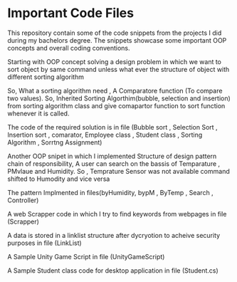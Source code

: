 # Important Code Files
This repository contain some of the code snippets from the projects I did during my bachelors degree. The snippets showcase some important OOP concepts and overall coding conventions.

Starting with OOP concept solving a design problem in which we want to sort object by same command unless what ever the structure of object with different sorting algorithm

So, What a sorting algorithm need , A Comparatore function (To compare two values). So, Inherited Sorting Algorthim(bubble, selection and insertion) from sorting algorithm class and give comapartor function to sort function whenever it is called.

The code of the required solution is in file (Bubble sort , Selection Sort , Insertion sort , comarator, Employee class , Student class , Sorting Algorithm , Sorrtng Assignment)

Another OOP snipet in which I implemented Structure of design pattern chain of responsibility, A user can search on the bassis of Temparature , PMvlaue and Humidity.  So , Temprature Sensor was not available command shifted to Humodity and vice versa

The pattern Implmented in files(byHumidity, bypM , ByTemp , Search , Controller)

A web Scrapper code in which I try to find keywords from webpages in file (Scrapper)

A data is stored in a linklist structure after dycryotion to acheive security purposes in file (LinkList)

A Sample Unity Game Script in file (UnityGameScript) 

A Sample Student class code for desktop application in file (Student.cs)










